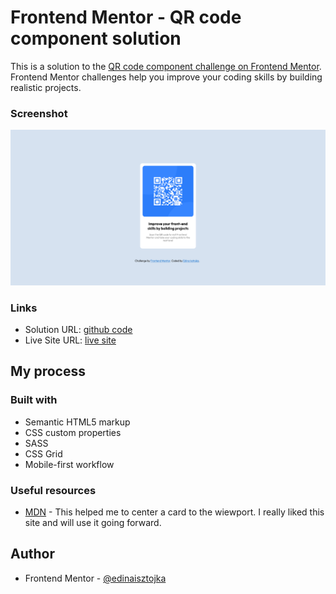 # Frontend Mentor - QR code component solution

This is a solution to the [QR code component challenge on Frontend Mentor](https://www.frontendmentor.io/challenges/qr-code-component-iux_sIO_H). Frontend Mentor challenges help you improve your coding skills by building realistic projects.

### Screenshot

![](./images/Screenshot%202023-01-04%20at%2014-15-25%20Frontend%20Mentor%20QR%20code%20component.png)

### Links

- Solution URL: [github code](https://github.com/Edinanorge/qr-code-component.git)
- Live Site URL: [live site](qr-code-component-edina.netlify.app)

## My process

### Built with

- Semantic HTML5 markup
- CSS custom properties
- SASS
- CSS Grid
- Mobile-first workflow

### Useful resources

- [MDN](https://developer.mozilla.org/en-US/docs/Web/CSS/CSS_Grid_Layout) - This helped me to center a card to the wiewport. I really liked this site and will use it going forward.

## Author

- Frontend Mentor - [@edinaisztojka](https://www.frontendmentor.io/profile/edinaisztojka)
